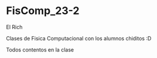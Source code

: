 # FisComp_23-2
El Rich 

Clases de Fisica Computacional con los alumnos chiditos :D


Todos contentos en la clase
